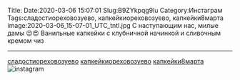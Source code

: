 Title:
Date:2020-03-06 15:07:01
Slug:B9ZYkpqg9lu
Category:Инстаграм
Tags:сладостиореховозуево, капкейкиореховозуево, капкейки8марта
image:2020-03-06_15-07-01_UTC_tntl.jpg
С наступающим нас, милые дамы 😉😍
Ванильные капкейки с  клубничной начинкой и сливочным кремом чиз
_______________
[сладостиореховозуево]({tag}сладостиореховозуево) [капкейкиореховозуево]({tag}капкейкиореховозуево) [капкейки8марта]({tag}капкейки8марта)
![instagram]({attach}images/2020-03-06_15-07-01_UTC.jpg)
